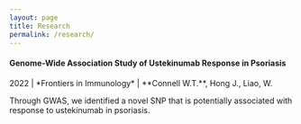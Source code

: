 ```yaml
---
layout: page
title: Research
permalink: /research/
---
```


#### Genome-Wide Association Study of Ustekinumab Response in Psoriasis
<div class='altmetric-embed' data-link-target='https://www.frontiersin.org/articles/10.3389/fimmu.2021.815121/full' data-badge-type='donut' data-doi='10.3389/fimmu.2021.815121'></div>
2022 &#124; *Frontiers in Immunology* &#124; **Connell W.T.**, Hong J., Liao, W.

Through GWAS, we identified a novel SNP that is potentially associated with response to ustekinumab in psoriasis.

